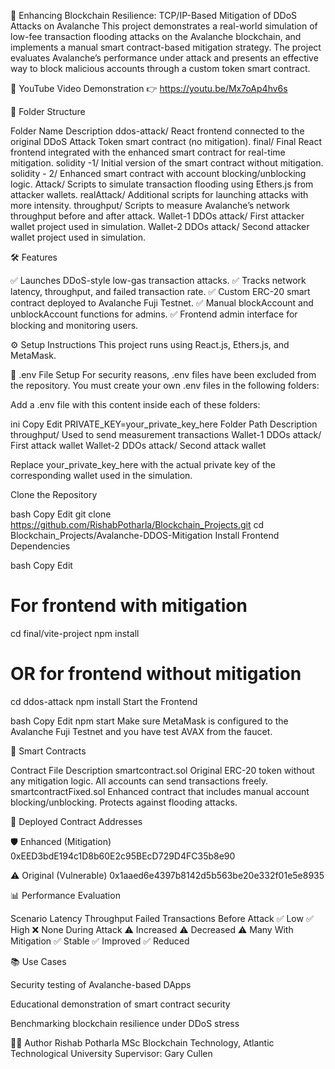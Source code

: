🚀 Enhancing Blockchain Resilience: TCP/IP-Based Mitigation of DDoS Attacks on Avalanche
This project demonstrates a real-world simulation of low-fee transaction flooding attacks on the Avalanche blockchain, and implements a manual smart contract-based mitigation strategy. The project evaluates Avalanche’s performance under attack and presents an effective way to block malicious accounts through a custom token smart contract.

🔗 YouTube Video Demonstration
👉 https://youtu.be/Mx7oAp4hv6s

📁 Folder Structure

Folder Name	Description
ddos-attack/	React frontend connected to the original DDoS Attack Token smart contract (no mitigation).
final/	Final React frontend integrated with the enhanced smart contract for real-time mitigation.
solidity -1/	Initial version of the smart contract without mitigation.
solidity - 2/	Enhanced smart contract with account blocking/unblocking logic.
Attack/	Scripts to simulate transaction flooding using Ethers.js from attacker wallets.
realAttack/	Additional scripts for launching attacks with more intensity.
throughput/	Scripts to measure Avalanche’s network throughput before and after attack.
Wallet-1 DDOs attack/	First attacker wallet project used in simulation.
Wallet-2 DDOs attack/	Second attacker wallet project used in simulation.

🛠️ Features

✅ Launches DDoS-style low-gas transaction attacks.
✅ Tracks network latency, throughput, and failed transaction rate.
✅ Custom ERC-20 smart contract deployed to Avalanche Fuji Testnet.
✅ Manual blockAccount and unblockAccount functions for admins.
✅ Frontend admin interface for blocking and monitoring users.

⚙️ Setup Instructions
This project runs using React.js, Ethers.js, and MetaMask.

🔐 .env File Setup
For security reasons, .env files have been excluded from the repository. You must create your own .env files in the following folders:

Add a .env file with this content inside each of these folders:

ini
Copy
Edit
PRIVATE_KEY=your_private_key_here
Folder Path	Description
throughput/	Used to send measurement transactions
Wallet-1 DDOs attack/	First attack wallet
Wallet-2 DDOs attack/	Second attack wallet

Replace your_private_key_here with the actual private key of the corresponding wallet used in the simulation.

Clone the Repository

bash
Copy
Edit
git clone https://github.com/RishabPotharla/Blockchain_Projects.git
cd Blockchain_Projects/Avalanche-DDOS-Mitigation
Install Frontend Dependencies

bash
Copy
Edit
# For frontend with mitigation
cd final/vite-project
npm install

# OR for frontend without mitigation
cd ddos-attack
npm install
Start the Frontend

bash
Copy
Edit
npm start
Make sure MetaMask is configured to the Avalanche Fuji Testnet and you have test AVAX from the faucet.

🔐 Smart Contracts

Contract File	Description
smartcontract.sol	Original ERC-20 token without any mitigation logic. All accounts can send transactions freely.
smartcontractFixed.sol	Enhanced contract that includes manual account blocking/unblocking. Protects against flooding attacks.

🔑 Deployed Contract Addresses

🛡️ Enhanced (Mitigation)
0xEED3bdE194c1D8b60E2c95BEcD729D4FC35b8e90

⚠️ Original (Vulnerable)
0x1aaed6e4397b8142d5b563be20e332f01e5e8935

📊 Performance Evaluation

Scenario	Latency	Throughput	Failed Transactions
Before Attack	✅ Low	✅ High	❌ None
During Attack	⚠️ Increased	⚠️ Decreased	⚠️ Many
With Mitigation	✅ Stable	✅ Improved	✅ Reduced

📚 Use Cases

Security testing of Avalanche-based DApps

Educational demonstration of smart contract security

Benchmarking blockchain resilience under DDoS stress

👨‍💻 Author
Rishab Potharla
MSc Blockchain Technology, Atlantic Technological University
Supervisor: Gary Cullen
